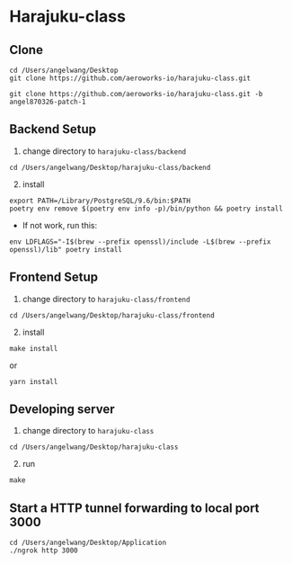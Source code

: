 # Harajuku-class 


## Clone
```
cd /Users/angelwang/Desktop
git clone https://github.com/aeroworks-io/harajuku-class.git
```
```
git clone https://github.com/aeroworks-io/harajuku-class.git -b angel870326-patch-1
```


## Backend Setup
1. change directory to ```harajuku-class/backend```
```
cd /Users/angelwang/Desktop/harajuku-class/backend
```
2. install

```
export PATH=/Library/PostgreSQL/9.6/bin:$PATH
poetry env remove $(poetry env info -p)/bin/python && poetry install
```

* If not work, run this:
```
env LDFLAGS="-I$(brew --prefix openssl)/include -L$(brew --prefix openssl)/lib" poetry install
```


## Frontend Setup
1. change directory to ```harajuku-class/frontend```
```
cd /Users/angelwang/Desktop/harajuku-class/frontend
```
2. install
```
make install
``` 
or 
```
yarn install
```


## Developing server
1. change directory to ```harajuku-class```
```
cd /Users/angelwang/Desktop/harajuku-class
```
2. run
```shell
make
```


## Start a HTTP tunnel forwarding to local port 3000

```
cd /Users/angelwang/Desktop/Application
./ngrok http 3000
```


